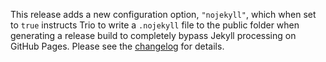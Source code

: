<!--
template: articlepage.html
title: Trio v0.0.3 | Trio Blog
appendToTarget: true
category: releases
tag: v0.0.3
articleTitle: Trio v0.0.3
-->
This release adds a new configuration option, `"nojekyll"`, which when set to `true` instructs Trio to write a `.nojekyll` file to the public folder when generating a release build to completely bypass Jekyll processing on GitHub Pages. Please see the <a target="_blank" href="https://github.com/4awpawz/trio/tree/master#v003">changelog</a> for details.
<!-- end -->